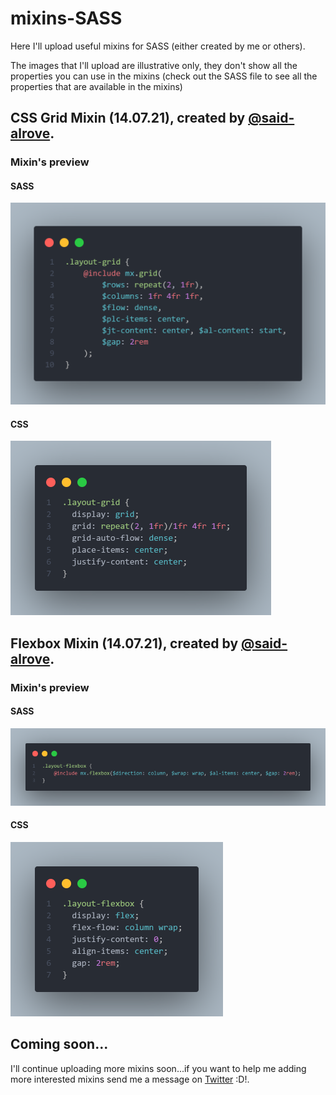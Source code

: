 # mixins-SASS
Here I'll upload useful mixins for SASS (either created by me or others).

The images that I'll upload are illustrative only, they don't show all the properties you can use in the mixins (check out the SASS file to see all the properties that are available in the mixins)

## CSS Grid Mixin (14.07.21), created by [@said-alrove](https://twitter.com/said_alrove).

### Mixin's preview

#### SASS
![](readme/grid-SASS.png)

#### CSS
![](readme/grid-CSS.png)

## Flexbox Mixin (14.07.21), created by [@said-alrove](https://twitter.com/said_alrove).

### Mixin's preview

#### SASS
![](readme/flexbox-SASS.png)

#### CSS
![](readme/flexbox-CSS.png)

## Coming soon...
I'll continue uploading more mixins soon...if you want to help me adding more interested mixins send me a message on [Twitter](https://twitter.com/said_alrove) :D!.
